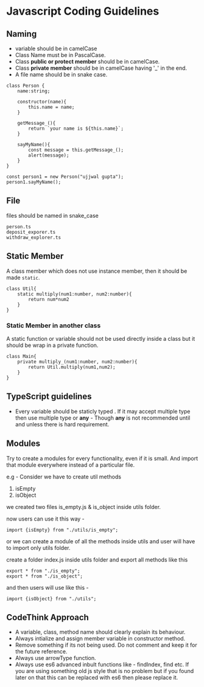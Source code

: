 # Javascript Coding Guidelines

## Naming

* variable should be in camelCase
* Class Name must be in PascalCase.
* Class **public or protect member** should be in camelCase.
* Class **private member** should be in camelCase having '_' in the end.
* A file name should be in snake case.

```
class Person {
    name:string;

    constructor(name){
        this.name = name;
    }

    getMessage_(){
        return `your name is ${this.name}`;
    }

    sayMyName(){
        const message = this.getMessage_();
        alert(message); 
    }
}

const person1 = new Person("ujjwal gupta");
person1.sayMyName();
```

## File

files should be named in snake_case

```
person.ts
deposit_exporer.ts
withdraw_explorer.ts
```


## Static Member 

A class member which does not use instance member, then it should be made `static`.

```
class Util{
    static multiply(num1:number, num2:number){
        return num*num2
    }
}
```

### Static Member in another class

A static function or variable should not be used directly inside a class but it should be wrap in a private function.

```
class Main{
    private multiply_(num1:number, num2:number){
        return Util.multiply(num1,num2);
    }
}

```

## TypeScript guidelines

* Every variable should be staticly typed . If it may accept multiple type then use multiple type or **any** - Though **any** is not recommended until and unless there is hard requirement.

## Modules

Try to create a modules for every functionality, even if it is small. And import that module everywhere instead of a particular file.

e.g - Consider we have to create util methods

1. isEmpty
2. isObject

we created two files is_empty.js & is_object inside utils folder.

now users can use it this way - 

```
import {isEmpty} from "./utils/is_empty";
```

or we can create a module of all the methods inside utils and user will have to import only utils folder.

create a folder index.js inside utils folder and export all methods like this

```
export * from "./is_empty";
export * from "./is_object";
```
and then users will use like this - 

```
import {isObject} from "./utils";
```

## CodeThink Approach

* A variable, class, method name should clearly explain its behaviour.
* Always intialize and assign member variable in constructor method.
* Remove something if its not being used. Do not comment and keep it for the future reference.
* Always use arrowType function.
* Always use es6 advanced inbult functions like - findIndex, find etc. If you are using something old js style that is no problem but if you found later on that this can be replaced with es6 then please replace it.
